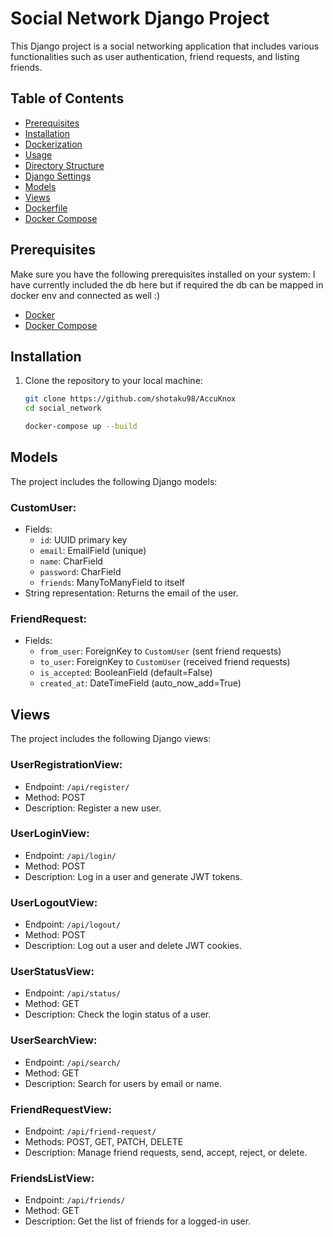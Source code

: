 # Social Network Django Project

This Django project is a social networking application that includes various functionalities such as user authentication, friend requests, and listing friends.

## Table of Contents

- [Prerequisites](#prerequisites)
- [Installation](#installation)
- [Dockerization](#dockerization)
- [Usage](#usage)
- [Directory Structure](#directory-structure)
- [Django Settings](#django-settings)
- [Models](#models)
- [Views](#views)
- [Dockerfile](#dockerfile)
- [Docker Compose](#docker-compose)

## Prerequisites

Make sure you have the following prerequisites installed on your system:
I have currently included the db here but if required the db can be mapped in docker env and connected as well :)
- [Docker](https://www.docker.com/)
- [Docker Compose](https://docs.docker.com/compose/)

## Installation

1. Clone the repository to your local machine:

   ```bash
   git clone https://github.com/shotaku98/AccuKnox
   cd social_network
   ```

   ```bash
   docker-compose up --build


## Models

The project includes the following Django models:

### CustomUser:

- Fields:
  - `id`: UUID primary key
  - `email`: EmailField (unique)
  - `name`: CharField
  - `password`: CharField
  - `friends`: ManyToManyField to itself
- String representation: Returns the email of the user.

### FriendRequest:

- Fields:
  - `from_user`: ForeignKey to `CustomUser` (sent friend requests)
  - `to_user`: ForeignKey to `CustomUser` (received friend requests)
  - `is_accepted`: BooleanField (default=False)
  - `created_at`: DateTimeField (auto_now_add=True)

## Views

The project includes the following Django views:

### UserRegistrationView:

- Endpoint: `/api/register/`
- Method: POST
- Description: Register a new user.

### UserLoginView:

- Endpoint: `/api/login/`
- Method: POST
- Description: Log in a user and generate JWT tokens.

### UserLogoutView:

- Endpoint: `/api/logout/`
- Method: POST
- Description: Log out a user and delete JWT cookies.

### UserStatusView:

- Endpoint: `/api/status/`
- Method: GET
- Description: Check the login status of a user.

### UserSearchView:

- Endpoint: `/api/search/`
- Method: GET
- Description: Search for users by email or name.

### FriendRequestView:

- Endpoint: `/api/friend-request/`
- Methods: POST, GET, PATCH, DELETE
- Description: Manage friend requests, send, accept, reject, or delete.

### FriendsListView:

- Endpoint: `/api/friends/`
- Method: GET
- Description: Get the list of friends for a logged-in user.